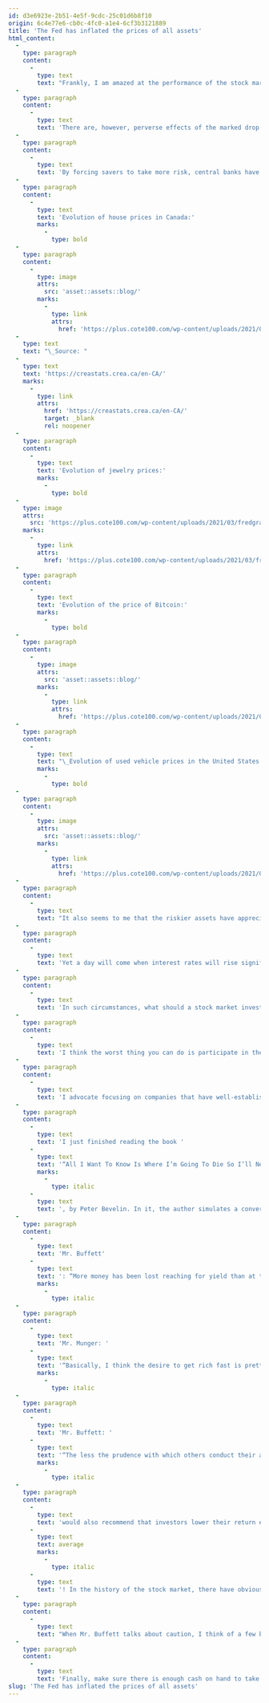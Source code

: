 ```yaml
---
id: d3e6923e-2b51-4e5f-9cdc-25c01d6b8f10
origin: 6c4e77e6-cb0c-4fc0-a1e4-6cf3b3121889
title: 'The Fed has inflated the prices of all assets'
html_content:
  -
    type: paragraph
    content:
      -
        type: text
        text: "Frankly, I am amazed at the performance of the stock markets over the past 12 months. In my opinion, stock market investors should thank governments and major central banks for their strong intervention to counter the effects of the pandemic. Without it, the planet would very likely have been plunged into a severe recession. And the equity markets probably wouldn't have rebounded so quickly from their correction last March."
  -
    type: paragraph
    content:
      -
        type: text
        text: 'There are, however, perverse effects of the marked drop in interest rates instituted by our central banks: savers find themselves more or less forced to take more risk in order to obtain acceptable returns. At the moment, a 10-year Canadian government bond offers a yield of 1.36% (which, by the way, is a big improvement from 1.0% a few weeks ago!). The same US government bond is yielding 1.41% (up from 1.10% a few weeks ago). Think about it: with a return of 1.36%, it would take more than 51 years for an investor to double his capital! Such a return, even ignoring the fiscal impact, does not surpass the rate of inflation. In other words, such investments will inevitably impoverish investors.'
  -
    type: paragraph
    content:
      -
        type: text
        text: 'By forcing savers to take more risk, central banks have created another problem: the prices of virtually all financial assets on the planet are significantly higher. To my knowledge, the prices of houses, works of art, agricultural or forest land, precious metals, cryptocurrencies, stocks, bonds, …, all are much more expensive today than they were a year ago, before the pandemic hit. Here are a few concrete examples.'
  -
    type: paragraph
    content:
      -
        type: text
        text: 'Evolution of house prices in Canada:'
        marks:
          -
            type: bold
  -
    type: paragraph
    content:
      -
        type: image
        attrs:
          src: 'asset::assets::blog/'
        marks:
          -
            type: link
            attrs:
              href: 'https://plus.cote100.com/wp-content/uploads/2021/03/residential.png'
  -
    type: text
    text: "\_Source: "
  -
    type: text
    text: 'https://creastats.crea.ca/en-CA/'
    marks:
      -
        type: link
        attrs:
          href: 'https://creastats.crea.ca/en-CA/'
          target: _blank
          rel: noopener
  -
    type: paragraph
    content:
      -
        type: text
        text: 'Evolution of jewelry prices:'
        marks:
          -
            type: bold
  -
    type: image
    attrs:
      src: 'https://plus.cote100.com/wp-content/uploads/2021/03/fredgraph-3.png'
    marks:
      -
        type: link
        attrs:
          href: 'https://plus.cote100.com/wp-content/uploads/2021/03/fredgraph-3.png'
  -
    type: paragraph
    content:
      -
        type: text
        text: 'Evolution of the price of Bitcoin:'
        marks:
          -
            type: bold
  -
    type: paragraph
    content:
      -
        type: image
        attrs:
          src: 'asset::assets::blog/'
        marks:
          -
            type: link
            attrs:
              href: 'https://plus.cote100.com/wp-content/uploads/2021/03/fredgraph-2.png'
  -
    type: paragraph
    content:
      -
        type: text
        text: "\_Evolution of used vehicle prices in the United States:"
        marks:
          -
            type: bold
  -
    type: paragraph
    content:
      -
        type: image
        attrs:
          src: 'asset::assets::blog/'
        marks:
          -
            type: link
            attrs:
              href: 'https://plus.cote100.com/wp-content/uploads/2021/03/fredgraph.png'
  -
    type: paragraph
    content:
      -
        type: text
        text: "It also seems to me that the riskier assets have appreciated the most in recent months. At least that's what I see in the stock market where securities making their debut on the stock market (initial public offerings) are very popular. The immense popularity of electronic transaction platforms is also a testament to this quest for increased risk in the hope of obtaining returns."
  -
    type: paragraph
    content:
      -
        type: text
        text: 'Yet a day will come when interest rates will rise significantly. At that moment, which no one can predict, the value of the majority of financial assets will decline. Those who benefited the most from the cut in rates could be the ones who suffer the most from a possible rate hike.'
  -
    type: paragraph
    content:
      -
        type: text
        text: 'In such circumstances, what should a stock market investor do?'
  -
    type: paragraph
    content:
      -
        type: text
        text: 'I think the worst thing you can do is participate in the craze that drives the riskier stocks up. Sooner or later, the wave of popularity these stocks are experiencing will recede and they could see some big corrections. For the long-term investor, avoiding disasters is far more important than hoping to hit home runs.'
  -
    type: paragraph
    content:
      -
        type: text
        text: 'I advocate focusing on companies that have well-established operations, are profitable, are in good financial health and whose valuation remains reasonable. Obviously, it is probably not these that will give us thrills and enrich us in the short term.'
  -
    type: paragraph
    content:
      -
        type: text
        text: 'I just finished reading the book '
      -
        type: text
        text: '“All I Want To Know Is Where I’m Going To Die So I’ll Never Go There”'
        marks:
          -
            type: italic
      -
        type: text
        text: ', by Peter Bevelin. In it, the author simulates a conversation between a person who wants to learn, a librarian, Charlie Munger and Warren Buffett. The words of the latter two have been taken from their numerous speaking engagements and writings over the past many years. I leave you with three of these quotes that apply very well to the current situation:'
  -
    type: paragraph
    content:
      -
        type: text
        text: 'Mr. Buffett'
      -
        type: text
        text: ': “More money has been lost reaching for yield than at the point of a gun.”'
        marks:
          -
            type: italic
  -
    type: paragraph
    content:
      -
        type: text
        text: 'Mr. Munger: '
      -
        type: text
        text: '“Basically, I think the desire to get rich fast is pretty dangerous. My own system is to get rich slow, and it protracts a rather pleasant process.”'
        marks:
          -
            type: italic
  -
    type: paragraph
    content:
      -
        type: text
        text: 'Mr. Buffett: '
      -
        type: text
        text: '“The less the prudence with which others conduct their affairs, the greater the prudence with which we should conduct our own affairs.”'
        marks:
          -
            type: italic
  -
    type: paragraph
    content:
      -
        type: text
        text: 'would also recommend that investors lower their return expectations for the next few years. Historically, the stock market has provided an annual compound return of almost 10%. However, this is an '
      -
        type: text
        text: average
        marks:
          -
            type: italic
      -
        type: text
        text: '! In the history of the stock market, there have obviously been times when returns were well above this average just as there were times when they were much lower. Over the past five years, the return of the S&P 500 has been 15.06%, including dividends. Over the past 10 years, it has been 13.76%. In my opinion, it is unrealistic to believe that stock returns will continue to exceed the historical average established over the past hundred years.'
  -
    type: paragraph
    content:
      -
        type: text
        text: "When Mr. Buffett talks about caution, I think of a few basic tips. First, we should avoid speculative and risky investments. Second, we should adequately diversify our portfolios. In my opinion, a security should not represent more than 10% of the value of one’s portfolio. Also make sure we don't have too much dependence on a few sectors. I know, for example, that many Canadian investors own a lot of bank securities. Also, it goes without saying that an investor should avoid investing on margin and stay away from the securities of heavily indebted companies."
  -
    type: paragraph
    content:
      -
        type: text
        text: 'Finally, make sure there is enough cash on hand to take advantage of any opportunity that may arise. Personally, I believe that having cash on hand equal to two security positions is more than enough to take advantage of opportunities without having to sell anything.'
slug: 'The Fed has inflated the prices of all assets'
---
```

